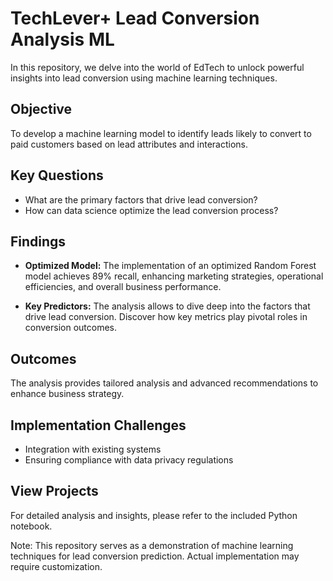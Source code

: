  # TechLever+ Lead Conversion Analysis ML

In this repository, we delve into the world of EdTech to unlock powerful insights into lead conversion using machine learning techniques.

## Objective
To develop a machine learning model to identify leads likely to convert to paid customers based on lead attributes and interactions.

## Key Questions
- What are the primary factors that drive lead conversion?
- How can data science optimize the lead conversion process?

## Findings

- **Optimized Model:** The implementation of an optimized Random Forest model achieves 89% recall, enhancing marketing strategies, operational efficiencies, and overall business performance.

- **Key Predictors:** The analysis allows to dive deep into the factors that drive lead conversion. Discover how key metrics play pivotal roles in conversion outcomes.

## Outcomes
The analysis provides tailored analysis and advanced recommendations to enhance business strategy.

## Implementation Challenges
- Integration with existing systems
- Ensuring compliance with data privacy regulations
  
## View Projects
For detailed analysis and insights, please refer to the included Python notebook.

Note: This repository serves as a demonstration of machine learning techniques for lead conversion prediction. Actual implementation may require customization.

